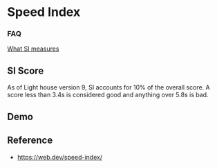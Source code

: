 # Speed Index

### FAQ
[What SI measures](https://web.dev/speed-index/#what-speed-index-measures)


## SI Score
As of Light house version 9, SI accounts for 10% of the overall score. A score less than 3.4s is considered good and anything over 5.8s is bad.


## Demo

## Reference
* https://web.dev/speed-index/